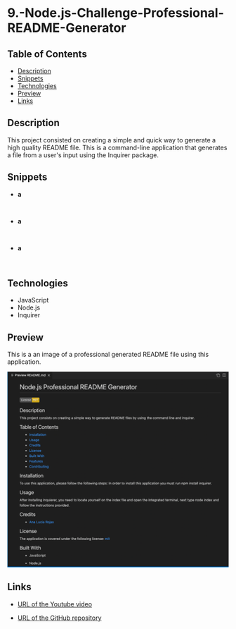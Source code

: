 # 9.-Node.js-Challenge-Professional-README-Generator

## Table of Contents

* [Description](#description)
* [Snippets](#snippets)
* [Technologies](#technologies)
* [Preview](#preview)
* [Links](#links)

## Description

This project consisted on creating a simple and quick way to generate a high quality README file. This is a command-line application that generates a file from a user's input using the Inquirer package. 

## Snippets 

* **a**
```            
   
```   
* **a**
```            
   
```  
* **a**
```            
   
```           



## Technologies

* JavaScript
* Node.js
* Inquirer

## Preview

This is a an image of a professional generated README file using this application.  

![Ana Lucia scheduler computer image](assets/images/preview.png)


## Links

* [URL of the Youtube video]()

* [URL of the GitHub repository](https://github.com/analuciarojas/9.-Node.js-Challenge-Professional-README-Generator)